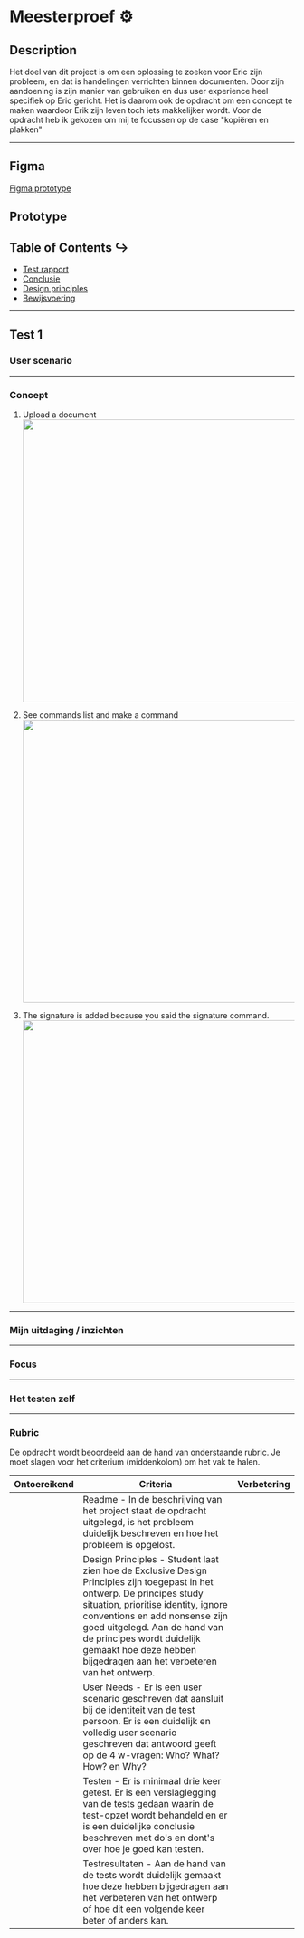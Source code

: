 # Meesterproef :gear:

## Description

Het doel van dit project is om een oplossing te zoeken voor Eric zijn probleem, en dat is handelingen verrichten binnen documenten. Door zijn aandoening is zijn manier van gebruiken en dus user experience heel specifiek op Eric gericht. Het is daarom ook de opdracht om een concept te maken waardoor Erik zijn leven toch iets makkelijker wordt. Voor de opdracht heb ik gekozen om mij te focussen op de case "kopiëren en plakken"

---

## Figma

[Figma prototype](https://www.figma.com/proto/UlQTfAB8p329mX19bUEQFh/minting-website?page-id=0%3A1&node-id=72%3A34&viewport=1405%2C-1446%2C0.17&scaling=min-zoom&starting-point-node-id=72%3A34)

## Prototype

## Table of Contents :arrow_right_hook:

- [Test rapport](#rapport)
- [Conclusie](#conclusie)
- [Design principles](#principles)
- [Bewijsvoering](#bewijsvoering)

---

## Test 1

### User scenario

---

### Concept

1. Upload a document <br>
   <img src="https://github.com/TristanVarewijck/human-centered-design-2122/blob/main/test-1-img/page1.png" width="500px"/>

2. See commands list and make a command <br>
   <img src="https://github.com/TristanVarewijck/human-centered-design-2122/blob/main/test-1-img/page2.png" width="500px"/>

3. The signature is added because you said the signature command. <br>
   <img src="https://github.com/TristanVarewijck/human-centered-design-2122/blob/main/test-1-img/page3.png" width="500px"/>

---

### Mijn uitdaging / inzichten

---

### Focus

---

### Het testen zelf

---

### Rubric

De opdracht wordt beoordeeld aan de hand van onderstaande rubric. Je moet slagen voor het criterium (middenkolom) om het vak te halen.

| Ontoereikend | Criteria                                                                                                                                                                                                                                                                                                                                | Verbetering |
| ------------ | --------------------------------------------------------------------------------------------------------------------------------------------------------------------------------------------------------------------------------------------------------------------------------------------------------------------------------------- | ----------- |
|              | Readme - In de beschrijving van het project staat de opdracht uitgelegd, is het probleem duidelijk beschreven en hoe het probleem is opgelost.                                                                                                                                                                                          |             |
|              | Design Principles - Student laat zien hoe de Exclusive Design Principles zijn toegepast in het ontwerp. De principes study situation, prioritise identity, ignore conventions en add nonsense zijn goed uitgelegd. Aan de hand van de principes wordt duidelijk gemaakt hoe deze hebben bijgedragen aan het verbeteren van het ontwerp. |             |
|              | User Needs - Er is een user scenario geschreven dat aansluit bij de identiteit van de test persoon. Er is een duidelijk en volledig user scenario geschreven dat antwoord geeft op de 4 w-vragen: Who? What? How? en Why?                                                                                                               |             |
|              | Testen - Er is minimaal drie keer getest. Er is een verslaglegging van de tests gedaan waarin de test-opzet wordt behandeld en er is een duidelijke conclusie beschreven met do's en dont's over hoe je goed kan testen.                                                                                                                |             |
|              | Testresultaten - Aan de hand van de tests wordt duidelijk gemaakt hoe deze hebben bijgedragen aan het verbeteren van het ontwerp of hoe dit een volgende keer beter of anders kan.                                                                                                                                                      |             |

<!-- Add a link to your live demo in Github Pages 🌐-->

<!-- ☝️ replace this description with a description of your own work -->

<!-- replace the code in the /docs folder with your own, so you can showcase your work with GitHub Pages 🌍 -->

<!-- Add a nice poster image here at the end of the week, showing off your shiny frontend 📸 -->

<!-- Maybe a table of contents here? 📚 -->

<!-- How about a section that describes how to install this project? 🤓 -->

<!-- ...but how does one use this project? What are its features 🤔 -->

<!-- Maybe a checklist of done stuff and stuff still on your wishlist? ✅ -->

<!-- How about a license here? 📜 (or is it a licence?) 🤷 -->
